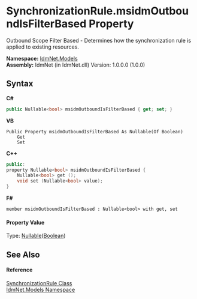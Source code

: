 # SynchronizationRule.msidmOutboundIsFilterBased Property 
 

Outbound Scope Filter Based - Determines how the synchronization rule is applied to existing resources.

**Namespace:**&nbsp;<a href="N_IdmNet_Models">IdmNet.Models</a><br />**Assembly:**&nbsp;IdmNet (in IdmNet.dll) Version: 1.0.0.0 (1.0.0)

## Syntax

**C#**<br />
``` C#
public Nullable<bool> msidmOutboundIsFilterBased { get; set; }
```

**VB**<br />
``` VB
Public Property msidmOutboundIsFilterBased As Nullable(Of Boolean)
	Get
	Set
```

**C++**<br />
``` C++
public:
property Nullable<bool> msidmOutboundIsFilterBased {
	Nullable<bool> get ();
	void set (Nullable<bool> value);
}
```

**F#**<br />
``` F#
member msidmOutboundIsFilterBased : Nullable<bool> with get, set

```


#### Property Value
Type: <a href="http://msdn2.microsoft.com/en-us/library/b3h38hb0" target="_blank">Nullable</a>(<a href="http://msdn2.microsoft.com/en-us/library/a28wyd50" target="_blank">Boolean</a>)

## See Also


#### Reference
<a href="T_IdmNet_Models_SynchronizationRule">SynchronizationRule Class</a><br /><a href="N_IdmNet_Models">IdmNet.Models Namespace</a><br />